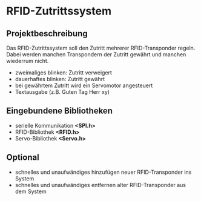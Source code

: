 # RFID-Zutrittssystem

## Projektbeschreibung

Das RFID-Zutrittssystem soll den Zutritt mehrerer RFID-Transponder regeln. Dabei werden manchen Transpondern der
Zutritt gewährt und manchen wiederrum nicht.

* zweimaliges blinken: Zutritt verweigert
* dauerhaftes blinken:  Zutritt gewährt
* bei gewährtem Zutritt wird ein Servomotor angesteuert
* Textausgabe (z.B. Guten Tag Herr xy)

## Eingebundene Bibliotheken

* serielle Kommunikation **<SPI.h>**
* RFID-Bibliothek **<RFID.h>**
* Servo-Bibliothek **<Servo.h>**

## Optional

* schnelles und unaufwändiges hinzufügen neuer RFID-Transponder ins System
* schnelles und unaufwändiges entfernen alter RFID-Transponder aus dem System

